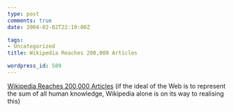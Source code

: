```yaml
---
type: post
comments: true
date: 2004-02-02T22:19:00Z

tags:
- Uncategorized
title: Wikipedia Reaches 200,000 Articles

wordpress_id: 589
---
```


[Wikipedia Reaches 200,000 Articles](http://en.wikipedia.org/wiki/Wikipedia%3ACelebrating_200%2C000) (if the ideal of the Web is to represent the sum of all human knowledge, Wikipedia alone is on its way to realising this)
